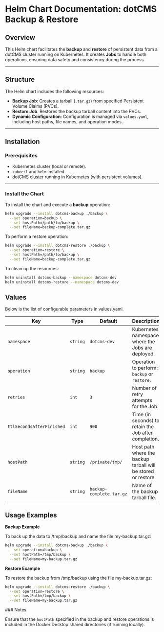 # Helm Chart Documentation: dotCMS Backup & Restore

## Overview

This Helm chart facilitates the **backup** and **restore** of persistent data from a dotCMS cluster running on Kubernetes. It creates **Jobs** to handle both operations, ensuring data safety and consistency during the process.

---

## Structure

The Helm chart includes the following resources:

- **Backup Job**: Creates a tarball (`.tar.gz`) from specified Persistent Volume Claims (PVCs).
- **Restore Job**: Restores the backup tarball content into the PVCs.
- **Dynamic Configuration**: Configuration is managed via `values.yaml`, including host paths, file names, and operation modes.

---

## Installation

### Prerequisites

- Kubernetes cluster (local or remote).
- `kubectl` and `helm` installed.
- dotCMS cluster running in Kubernetes (with persistent volumes).

---

### Install the Chart

To install the chart and execute a **backup** operation:

```bash
helm upgrade --install dotcms-backup ./backup \
  --set operation=backup \
  --set hostPath=/path/to/backup \
  --set fileName=backup-complete.tar.gz
```

To perform a restore operation:

```bash
helm upgrade --install dotcms-restore ./backup \
  --set operation=restore \
  --set hostPath=/path/to/backup \
  --set fileName=backup-complete.tar.gz
```

To clean up the resources:

```bash
helm uninstall dotcms-backup --namespace dotcms-dev
helm uninstall dotcms-restore --namespace dotcms-dev
```

## Values
Below is the list of configurable parameters in values.yaml.

| **Key**                             | **Type**   | **Default**                   | **Description**                                                      |
|-------------------------------------|------------|-------------------------------|----------------------------------------------------------------------|
| `namespace`                         | `string`   | `dotcms-dev`                  | Kubernetes namespace where the Jobs are deployed.                   |
| `operation`                         | `string`   | `backup`                      | Operation to perform: `backup` or `restore`.                        |
| `retries`                           | `int`      | `3`                           | Number of retry attempts for the Job.                               |
| `ttlSecondsAfterFinished`           | `int`      | `900`                         | Time (in seconds) to retain the Job after completion.               |
| `hostPath`                          | `string`   | `/private/tmp/`               | Host path where the backup tarball will be stored or restore.       |
| `fileName`                          | `string`   | `backup-complete.tar.gz`      | Name of the backup tarball file.                                    |


## Usage Examples

**Backup Example**

To back up the data to /tmp/backup and name the file my-backup.tar.gz:

```bash
helm upgrade --install dotcms-backup ./backup \
  --set operation=backup \
  --set hostPath=/tmp/backup \
  --set fileName=my-backup.tar.gz
```

**Restore Example**

To restore the backup from /tmp/backup using the file my-backup.tar.gz:

```bash
helm upgrade --install dotcms-restore ./backup \
  --set operation=restore \
  --set hostPath=/tmp/backup \
  --set fileName=my-backup.tar.gz
```

### Notes

Ensure that the `hostPath` specified in the backup and restore operations is included in the Docker Desktop shared directories (if running locally).